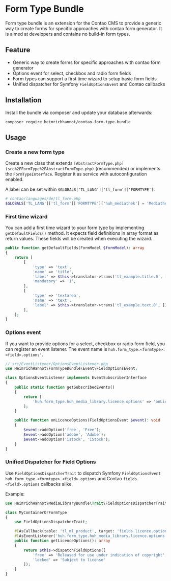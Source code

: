 # Form Type Bundle

Form type bundle is an extension for the Contao CMS to provide a generic way to create forms for specific approaches with contao form generator. 
It is aimed at developers and contains no build-in form types.

## Feature
* Generic way to create forms for specific approaches with contao form generator
* Options event for select, checkbox and radio form fields
* Form types can support a first time wizard to setup basic form fields
* Unified dispatcher for Symfony `FieldOptionsEvent` and Contao callbacks

## Installation

Install the bundle via composer and update your database afterwards:

```
composer require heimrichhannot/contao-form-type-bundle
```

## Usage

### Create a new form type

Create a new class that extends `[AbstractFormType.php](src%2FFormType%2FAbstractFormType.php)` (recommended) or implements the `FormTypeInterface`. Register it as service with autoconfiguration enabled.

A label can be set within `$GLOBALS['TL_LANG']['tl_form']['FORMTYPE']`:

```php
# contao/languages/de/tl_form.php
$GLOBALS['TL_LANG']['tl_form']['FORMTYPE']['huh_mediathek'] = 'Mediathek';
```

### First time wizard

You can add a first time wizard to your form type by implementing `getDefaultFields()` method.
It expects field definitions in array format as return values. 
These fields will be created when executing the wizard.

```php
public function getDefaultFields(FormModel $formModel): array
{
    return [
        [
            'type' => 'text',
            'name' => 'title',
            'label' => $this->translator->trans('tl_example.title.0', [], 'contao_tl_example'),
            'mandatory' => '1',
        ],
        [
            'type' => 'textarea',
            'name' => 'text',
            'label' => $this->translator->trans('tl_example.text.0', [], 'contao_tl_example'),
        ],
    ];
}
```

### Options event

If you want to provide options for a select, checkbox or radio form field, you can register an event listener. 
The event name is `huh.form_type.<formtype>.<field>.options'`.

```php
// src/EventListener/OptionsEventListener.php
use HeimrichHannot\FormTypeBundle\Event\FieldOptionsEvent;

class OptionsEventListener implements EventSubscriberInterface
{
    public static function getSubscribedEvents()
    {
        return [
            'huh.form_type.huh_media_library.licence.options' => 'onLicenceOptions',
        ];
    }

    public function onLicenceOptions(FieldOptionsEvent $event): void
    {
        $event->addOption('free', 'Free');
        $event->addOption('adobe', 'Adobe');
        $event->addOption('istock', 'iStock');
    }
}
```

### Unified Dispatcher for Field Options

Use `FieldOptionsDispatcherTrait` to dispatch Symfony `FieldOptionsEvent` `huh.form_type.<formtype>.<field>.options` and Contao `fields.<field>.options` callbacks alike.


Example:
```php
use HeimrichHannot\MediaLibraryBundle\Trait\FieldOptionsDispatcherTrait;

class MyContainerOrFormType
{
    use FieldOptionsDispatcherTrait;

    #[AsCallback(table: 'tl_ml_product', target: 'fields.licence.options')]
    #[AsEventListener('huh.form_type.huh_media_library.licence.options')]
    public function getLicenceOptions(): array
    {
        return $this->dispatchFieldOptions([
            'free' => 'Released for use under indication of copyright',
            'locked' => 'Subject to license'
        ]);
    }
}
```
